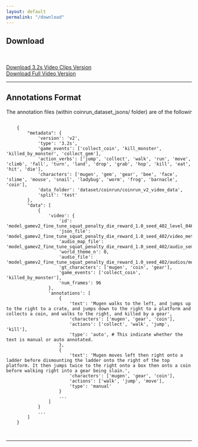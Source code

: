 ```yaml
---
layout: default
permalink: "/download"
---
```


<link rel="stylesheet" type="text/css" href="/static/css/home.css">

<h2 class="anchor" id="download">Download</h2>
<div class="download-container row"  style="margin-top:50px">
  <div class="col-md-6 col-sm-6 col-xs-12 col-12">
    <a class="button-div" href="https://dl.noahmt.com/creativity/data/MUGEN_release/coinrun.zip">
    Download 3.2s Video Clips Version
    </a>
  </div>

  <div class="col-md-6 col-sm-6 col-xs-12 col-12">
    <a class="button-div" href="https://dl.noahmt.com/creativity/data/MUGEN_release/full_json_data.zip">
    Download Full Video Version
    </a>
  </div>

</div>
<hr>

<!-- DATA FORMAT --------------------------------------------------------- -->
<div class="format-container row">
  <div class="col-md-12 col-sm-12 col-xs-12 col-12">
    <h2>Annotations Format</h2>
  </div>
  <div class="col-md-12 col-sm-12 col-xs-12 col-12">
  </div>
  <div class="col-md-12 col-sm-12 col-xs-12 col-12" style= "white-space: nowrap; overflow-x: scroll;">
  The annotation files (within coinrun_dataset_jsons/ folder) are of the following format:
    <pre><code>
    {
        "metadata": {
            'version': 'v2',
            'type': '3.2s',
            'game_events': ['collect_coin', 'kill_monster', 'killed_by_monster', 'collect_gem'],
            'action_verbs': ['jump', 'collect', 'walk', 'run', 'move', 'climb', 'fall', 'turn', 'land', 'drop', 'grab', 'hop', 'kill', 'eat', 'hit', 'die'],
            'characters': ['mugen', 'gem', 'gear', 'bee', 'face', 'slime', 'mouse', 'snail', 'ladybug', 'worm', 'frog', 'barnacle', 'coin'],
            'data_folder': 'dataset/coinrun/coinrun_v2_video_data',
            'split': 'test'
        },
        "data": [
            {
                'video': {
                    'id': 'model_gamev2_fine_tune_squat_penalty_die_reward_1.0_seed_402_level_0469_video_frames_0175_to_0270', 
                    'json_file': 'model_gamev2_fine_tune_squat_penalty_die_reward_1.0_seed_402/video_metadata/model_gamev2_fine_tune_squat_penalty_die_reward_1.0_seed_402_level_0469_video_frames_0175_to_0270.json', 
                    'audio_map_file': 'model_gamev2_fine_tune_squat_penalty_die_reward_1.0_seed_402/audio_semantic_map/audio_map.txt',
                    'world_theme_n': 0, 
                    'audio_file': 'model_gamev2_fine_tune_squat_penalty_die_reward_1.0_seed_402/audios/model_gamev2_fine_tune_squat_penalty_die_reward_1.0_seed_402_level_0469_video_frames_0175_to_0270.wav', 
                    'gt_characters': ['mugen', 'coin', 'gear'], 
                    'game_events': ['collect_coin', 'killed_by_monster'], 
                    'num_frames': 96
                }, 
                'annotations': [
                    {
                        'text': 'Mugen walks to the left, and jumps up to the right to a crate, and jumps down to the right to a platform and collects a coin, and walks to the right, and killed by a gear', 
                        'characters': ['mugen', 'gear', 'coin'], 
                        'actions': ['collect', 'walk', 'jump', 'kill'], 
                        'type': 'auto', # This indicate whether the text is manual or auto annotated.
                    },
                    {
                        'text': 'Mugen moves left then right onto a ladder before dismounting the ladder onto the right of the top platform. It then jumps twice to the right onto a box then onto a coin before walking right into a gear being slain.', 
                        'characters': ['mugen', 'gear', 'coin'], 
                        'actions': ['walk', 'jump', 'move'], 
                        'type': 'manual'
                    }
                    ...
                ]
            }
            ...
        ]
    }
    </code></pre>
  </div>
</div>

<hr>
